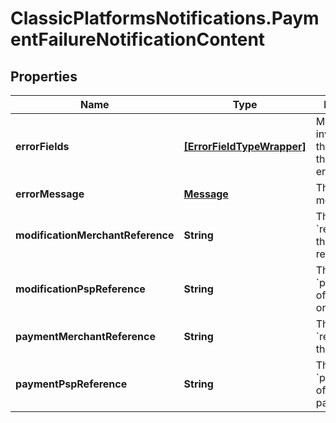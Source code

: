 # ClassicPlatformsNotifications.PaymentFailureNotificationContent

## Properties

Name | Type | Description | Notes
------------ | ------------- | ------------- | -------------
**errorFields** | [**[ErrorFieldTypeWrapper]**](ErrorFieldTypeWrapper.md) | Missing or invalid fields that caused the payment error. | [optional] 
**errorMessage** | [**Message**](Message.md) | The error message. | [optional] 
**modificationMerchantReference** | **String** | The &#x60;reference&#x60; of the capture or refund. | [optional] 
**modificationPspReference** | **String** | The &#x60;pspReference&#x60; of the capture or refund. | [optional] 
**paymentMerchantReference** | **String** | The &#x60;reference&#x60; of the payment. | [optional] 
**paymentPspReference** | **String** | The &#x60;pspReference&#x60; of the payment. | [optional] 


